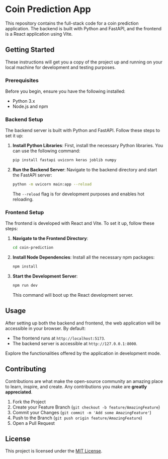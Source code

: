 # Coin Prediction App

This repository contains the full-stack code for a coin prediction application. The backend is built with Python and FastAPI, and the frontend is a React application using Vite.

## Getting Started

These instructions will get you a copy of the project up and running on your local machine for development and testing purposes.

### Prerequisites

Before you begin, ensure you have the following installed:
- Python 3.x
- Node.js and npm

### Backend Setup

The backend server is built with Python and FastAPI. Follow these steps to set it up:

1. **Install Python Libraries**: First, install the necessary Python libraries. You can use the following command:

   ```bash
   pip install fastapi uvicorn keras joblib numpy
   ```

2. **Run the Backend Server**: Navigate to the backend directory and start the FastAPI server:

   ```bash
   python -m uvicorn main:app --reload
   ```

   The `--reload` flag is for development purposes and enables hot reloading.

### Frontend Setup

The frontend is developed with React and Vite. To set it up, follow these steps:

1. **Navigate to the Frontend Directory**:

   ```bash
   cd coin-prediction
   ```

2. **Install Node Dependencies**: Install all the necessary npm packages:

   ```bash
   npm install
   ```

3. **Start the Development Server**:

   ```bash
   npm run dev
   ```

   This command will boot up the React development server.

## Usage

After setting up both the backend and frontend, the web application will be accessible in your browser. By default:

- The frontend runs at `http://localhost:5173`.
- The backend server is accessible at `http://127.0.0.1:8000`.

Explore the functionalities offered by the application in development mode.

## Contributing

Contributions are what make the open-source community an amazing place to learn, inspire, and create. Any contributions you make are **greatly appreciated**.

1. Fork the Project
2. Create your Feature Branch (`git checkout -b feature/AmazingFeature`)
3. Commit your Changes (`git commit -m 'Add some AmazingFeature'`)
4. Push to the Branch (`git push origin feature/AmazingFeature`)
5. Open a Pull Request

## License

This project is licensed under the [MIT License](LICENSE.md).


